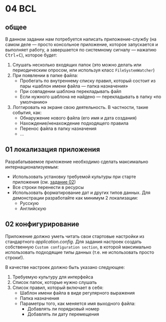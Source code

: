 # 04 BCL

## общее

В данном задании нам потребуется написать приложение-службу
(на самом деле &mdash; просто консольное приложение,
которое запускается и выполняет работу,
а завершается по системному сигналу &mdash; нажатию
<kbd>Ctrl</kbd>+<kbd>C</kbd>),
которое будет:
1. Слушать несколько входящих папок
    (это можно делать или периодическим опросом,
    или используя класс `FileSystemWatcher`)
2. При появлении в папке файла:
    * Пробегать по внутреннему списку правил,
        который состоит из пары «шаблон имени файла &mdash;
        папка назначения»
    * При совпадении шаблона перекладывать файл
    * Если нужного шаблона не найдено &mdash;
        перекладывать в папку «по умолчанию»
3. Логгировать на экране свою деятельность.
    В частности, такие события, как:
    * Обнаружение нового файла (его имя и дата создания)
    * Нахождение/ненахождение подходящего правила
    * Перенос файла в папку назначения
    * ...

## 01 локализация приложения

Разрабатываемое приложение необходимо сделать
максимально интернационализуемым:
* Использовать установку требуемой культуры
    при старте приложения (см. [задание 02](#02-конфигурирование))
* Все строки перенести в ресурсы
* Использовать форматирование дат и других типов данных.
    Для демонстрации разработайте как минимум 2 локализации:
    * Русскую
    * Английскую

## 02 конфигурирование

Приложение должно уметь читать свои стартовые настройки
из стандартного _application.config_.
Для задания настроек создать собственную `Custom configuration section`,
в которой максимально использовать подходящие типы данных
(т.е. не использовать просто строки!).

В качестве настроек должно быть указано следующее:
1. Требуемую культуру для интерфейса
2. Список папок, которые нужно слушать
3. Список правил, который включает в себя:
    * Шаблон имени файла в виде регулярного выражения
    * Папка назначения
    * Параметры того, как меняется имя выходного файла:
        * Добавлять ли порядковый номер
        * Добавлять ли дату перемещения